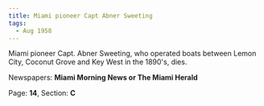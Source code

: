 ```yaml
---  
title: Miami pioneer Capt Abner Sweeting  
tags:  
  - Aug 1958  
---  
```

  
Miami pioneer Capt. Abner Sweeting, who operated boats between Lemon City, Coconut Grove and Key West in the 1890's, dies.  
  
Newspapers: **Miami Morning News or The Miami Herald**  
  
Page: **14**, Section: **C** 
